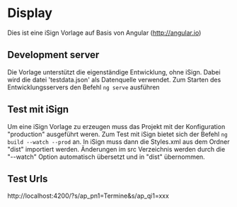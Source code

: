 # Display

Dies ist eine iSign Vorlage auf Basis von Angular (http://angular.io)

## Development server

Die Vorlage unterstützt die eigenständige Entwicklung, ohne iSign. Dabei wird die datei 'testdata.json' als Datenquelle verwendet.
Zum Starten des Entwicklungsservers den Befehl `ng serve` ausführen

## Test mit iSign

Um eine iSign Vorlage zu erzeugen muss das Projekt mit der Konfiguration "production" ausgeführt weren. Zum Test mit iSign bietet sich der Befehl `ng build --watch --prod` an.
In iSign muss dann die Styles.xml aus dem Ordner "dist" importiert werden. Änderungen im src Verzeichnis werden durch die "--watch" Option automatisch übersetzt und in "dist" übernommen.

## Test Urls

http://localhost:4200/?s/ap_pn1=Termine&s/ap_qi1=xxx
